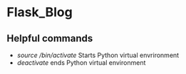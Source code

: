 # Flask_Blog

## Helpful commands
- *source <environment directory>/bin/activate*   Starts Python virtual envrironment
- *deactivate*  ends Python virtual environment


